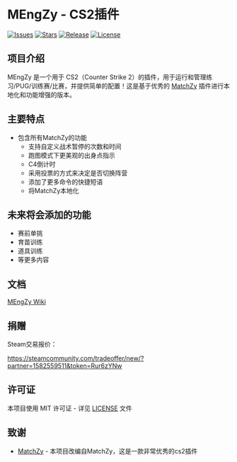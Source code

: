 # MEngZy - CS2插件

[![Issues](https://img.shields.io/github/issues/MEngYangX/MEngZy?style=flat-square&label=Issues)](https://github.com/MEngYangX/MEngZy/issues)
[![Stars](https://img.shields.io/github/stars/MEngYangX/MEngZy?style=flat-square&label=Stars)](https://github.com/MEngYangX/MEngZy/stargazers)
[![Release](https://img.shields.io/github/v/release/MEngYangX/MEngZy?style=flat-square&label=Release)](https://github.com/MEngYangX/MEngZy/releases)
[![License](https://img.shields.io/github/license/MEngYangX/MEngZy?style=flat-square&label=License)](https://github.com/MEngYangX/MEngZy/blob/main/LICENSE)

## 项目介绍

MEngZy 是一个用于 CS2（Counter Strike 2）的插件，用于运行和管理练习/PUG/训练赛/比赛，并提供简单的配置！这是基于优秀的 [MatchZy](https://github.com/shobhit-pathak/MatchZy) 插件进行本地化和功能增强的版本。

## 主要特点

* 包含所有MatchZy的功能
  * 支持自定义战术暂停的次数和时间
  * 跑图模式下更美观的出身点指示
  * C4倒计时
  * 采用投票的方式来决定是否切换阵营
  * 添加了更多命令的快捷短语
  * 将MatchZy本地化

## 未来将会添加的功能

* 赛前单挑
* 育苗训练
* 道具训练
* 等更多内容

## 文档

[MEngZy Wiki](https://github.com/MEngYangX/MEngZy/wiki)

## 捐赠

Steam交易报价：

https://steamcommunity.com/tradeoffer/new/?partner=1582559511&token=Rur6zYNw

## 许可证

本项目使用 MIT 许可证 - 详见 [LICENSE](LICENSE) 文件

## 致谢

* [MatchZy](https://github.com/shobhit-pathak/MatchZy) - 本项目改编自MatchZy，这是一款非常优秀的cs2插件